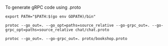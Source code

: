 To generate gRPC code using .proto
```
export PATH="$PATH:$(go env GOPATH)/bin"
  
protoc --go_out=. --go_opt=paths=source_relative --go-grpc_out=. --go-grpc_opt=paths=source_relative chat/chat.proto
```


```
protoc --go_out=. --go-grpc_out=. proto/bookshop.proto
```